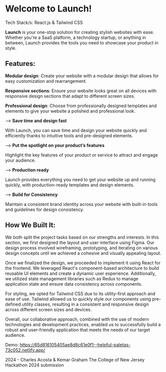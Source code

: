 # Welcome to Launch!

Tech Stack/s: React.js & Tailwind CSS

**Launch** is your one-stop solution for creating stylish websites with ease. Whether you're a SaaS platform, a technology startup, or anything in between, Launch provides the tools you need to showcase your product in style.

## Features:

**Modular design**: Create your website with a modular design that allows for easy customization and rearrangement.

**Responsive sections**: Ensure your website looks great on all devices with responsive design sections that adapt to different screen sizes.

**Professional design**: Choose from professionally designed templates and elements to give your website a polished and professional look.





--> **Save time and design fast**

With Launch, you can save time and design your website quickly and efficiently thanks to intuitive tools and pre-designed elements.

--> **Put the spotlight on your product’s features**

Highlight the key features of your product or service to attract and engage your audience.

--> **Production ready**

Launch provides everything you need to get your website up and running quickly, with production-ready templates and design elements.

--> **Build for Consistency**

Maintain a consistent brand identity across your website with built-in tools and guidelines for design consistency.

## How We Built It:

We both split the project tasks based on our strengths and interests. In this section, we first designed the layout and user interface using Figma. Our design process involved wireframing, prototyping, and iterating on various design concepts until we achieved a cohesive and visually appealing layout.

Once we finalized the design, we proceeded to implement it using React for the frontend. We leveraged React's component-based architecture to build reusable UI elements and create a dynamic user experience. Additionally, we utilized state management libraries such as Redux to manage application state and ensure data consistency across components.

For styling, we opted for Tailwind CSS due to its utility-first approach and ease of use. Tailwind allowed us to quickly style our components using pre-defined utility classes, resulting in a consistent and responsive design across different screen sizes and devices.

Overall, our collaborative approach, combined with the use of modern technologies and development practices, enabled us to successfully build a robust and user-friendly application that meets the needs of our target audience.

Demo: https://65d816105405ae8d8c61e0f1--helpful-paletas-73c052.netlify.app/

2024 - Charles Acosta & Kemar Graham
The College of New Jersey Hackathon 2024 submission
